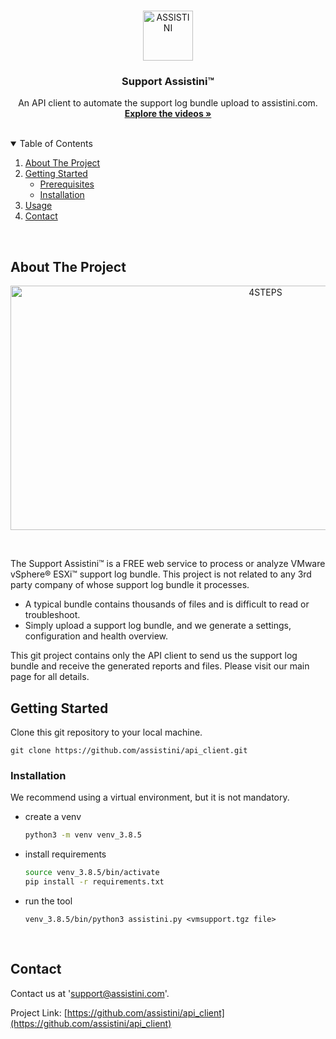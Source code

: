 <!-- LOGO -->
<br />
<p align="center">
  <a href="https://assistini.com/" target="_blank">
    <img src="https://assistini.com/static/logo_transparent.png" alt="ASSISTINI" width="80" height="80">
  </a>

  <h3 align="center">Support Assistini™</h3>

  <p align="center">
    An API client to automate the support log bundle upload to assistini.com.
    <br />
    <a href="https://assistini.com/#videos" target="_blank"><strong>Explore the videos »</strong></a>
    <br />
    <br />
  </p>
</p>


<!-- TABLE OF CONTENTS -->
<details open="open">
  <summary>Table of Contents</summary>
  <ol>
    <li>
      <a href="#about-the-project">About The Project</a>
    </li>
    <li>
      <a href="#getting-started">Getting Started</a>
      <ul>
        <li><a href="#prerequisites">Prerequisites</a></li>
        <li><a href="#installation">Installation</a></li>
      </ul>
    </li>
    <li><a href="#usage">Usage</a></li>
    <li><a href="#contact">Contact</a></li>
  </ol>
</details>
<br />

<!-- ABOUT THE PROJECT -->
## About The Project

<p align="center">
  <a href="https://assistini.com/" target="_blank">
    <img src="https://assistini.com/static/steps.png" alt="4STEPS" width="800" height="391">
  </a>
</p>
<br />

The Support Assistini™ is a FREE web service to process or analyze VMware vSphere® ESXi™ support log bundle.
This project is not related to any 3rd party company of whose support log bundle it processes.
* A typical bundle contains thousands of files and is difficult to read or troubleshoot.
* Simply upload a support log bundle, and we generate a settings, configuration and health overview. 

This git project contains only the API client to send us the support log bundle and receive the generated reports and files.
Please visit our main page for all details.
<br />

<!-- GETTING STARTED -->
## Getting Started

Clone this git repository to your local machine.
```ssh
git clone https://github.com/assistini/api_client.git
```

### Installation

We recommend using a virtual environment, but it is not mandatory.
* create a venv
  ```sh
  python3 -m venv venv_3.8.5
  ```
  
* install requirements
  ```sh
  source venv_3.8.5/bin/activate
  pip install -r requirements.txt
  ```

* run the tool 
  ```ssh
  venv_3.8.5/bin/python3 assistini.py <vmsupport.tgz file>
  ```
<br />

<!-- CONTACT -->
## Contact

Contact us at 'support@assistini.com'.

Project Link: [https://github.com/assistini/api_client](https://github.com/assistini/api_client)
